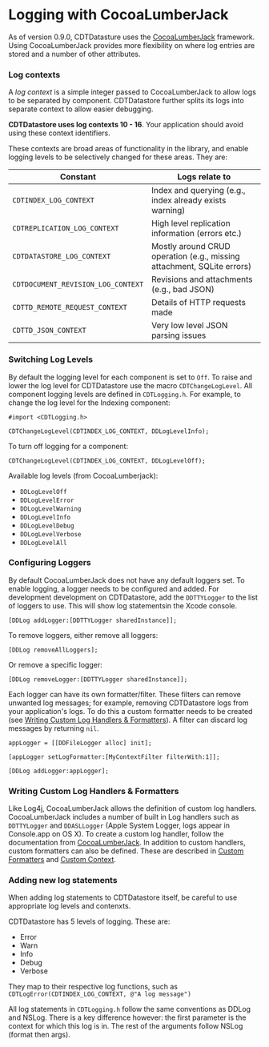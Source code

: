 Logging with CocoaLumberJack 
============================

As of version 0.9.0, CDTDatasture uses the [CocoaLumberJack](https://github.com/CocoaLumberjack/CocoaLumberjack) framework. Using CocoaLumberJack provides more flexibility on where log entries are stored and a number of other attributes.

### Log contexts

A *log context* is a simple integer passed to CocoaLumberJack to allow logs to be separated by component. CDTDatastore further splits its logs into separate context to allow easier debugging.

**CDTDatastore uses log contexts 10 - 16**. Your application should avoid using these context identifiers.

These contexts are broad areas of functionality in the library, and enable logging levels to be selectively changed for these areas. They are:

Constant | Logs relate to
------------- | -------------
`CDTINDEX_LOG_CONTEXT`  | Index and querying (e.g., index already exists warning)
`CDTREPLICATION_LOG_CONTEXT`  | High level replication information (errors etc.)
`CDTDATASTORE_LOG_CONTEXT`  | Mostly around CRUD operation (e.g., missing attachment, SQLite errors)
`CDTDOCUMENT_REVISION_LOG_CONTEXT`  | Revisions and attachments (e.g., bad JSON)
`CDTTD_REMOTE_REQUEST_CONTEXT`  | Details of HTTP requests made
`CDTTD_JSON_CONTEXT`  | Very low level JSON parsing issues


### Switching Log Levels

By default the logging level for each component is set to `Off`. To raise and lower the log level for CDTDatastore use the macro `CDTChangeLogLevel`.  All component logging levels are defined in `CDTLogging.h`. For example, to change the log level for the Indexing component:

```objc
#import <CDTLogging.h>

CDTChangeLogLevel(CDTINDEX_LOG_CONTEXT, DDLogLevelInfo);
``` 
To turn off logging for a component:

```objc
CDTChangeLogLevel(CDTINDEX_LOG_CONTEXT, DDLogLevelOff);
```

Available log levels (from CocoaLumberjack):

- `DDLogLevelOff`
- `DDLogLevelError`
- `DDLogLevelWarning`
- `DDLogLevelInfo`
- `DDLogLevelDebug`
- `DDLogLevelVerbose`
- `DDLogLevelAll`

### Configuring Loggers

By default CocoaLumberJack does not have any default loggers set. To enable logging, a logger needs to be configured and added. For development development on CDTDatastore, add the `DDTTYLogger` to the list of loggers to use.  This will show log statementsin the Xcode console.

```objc
[DDLog addLogger:[DDTTYLogger sharedInstance]];
```

To remove loggers, either remove all loggers:

```objc
[DDLog removeAllLoggers];
```
Or remove a specific logger:

```objc
[DDLog removeLogger:[DDTTYLogger sharedInstance]];
```

Each logger can have its own formatter/filter. These filters can remove unwanted log messages; for example, removing CDTDatastore logs from your application's logs. To do this a custom formatter needs to be created (see [Writing Custom Log Handlers & Formatters](#writing-custom-log-handlers--formatters)). A filter can discard log messages by returning `nil`.

```objc
appLogger = [[DDFileLogger alloc] init];

[appLogger setLogFormatter:[MyContextFilter filterWith:1]];

[DDLog addLogger:appLogger];
```


### Writing Custom Log Handlers & Formatters

Like Log4j, CocoaLumberJack allows the definition of custom log handlers. CocoaLumberJack includes a number of built in Log handlers such as `DDTTYLogger` and `DDASLLogger` (Apple System Logger, logs appear in Console.app on OS X).  To create a custom log handler, follow the documentation from [CocoaLumberJack](https://github.com/CocoaLumberjack/CocoaLumberjack/blob/master/Documentation/CustomLoggers.md). In addition to custom handlers, custom formatters can also be defined. These are described in [Custom Formatters](https://github.com/CocoaLumberjack/CocoaLumberjack/blob/master/Documentation/CustomFormatters.md ) and [Custom Context](https://github.com/CocoaLumberjack/CocoaLumberjack/blob/master/Documentation/CustomContext.md).

### Adding new log statements

When adding log statements to CDTDatastore itself, be careful to use appropriate log levels and contenxts.

CDTDatastore has 5 levels of logging. These are:

- Error
- Warn
- Info
- Debug
- Verbose 
 
They map to their respective log functions, such as `CDTLogError(CDTINDEX_LOG_CONTEXT, @"A log message")`

All log statements in `CDTLogging.h` follow the same conventions as DDLog and NSLog. There is a key difference however: the first parameter is the context for which this log is in. The rest of the arguments follow NSLog (format then args).
